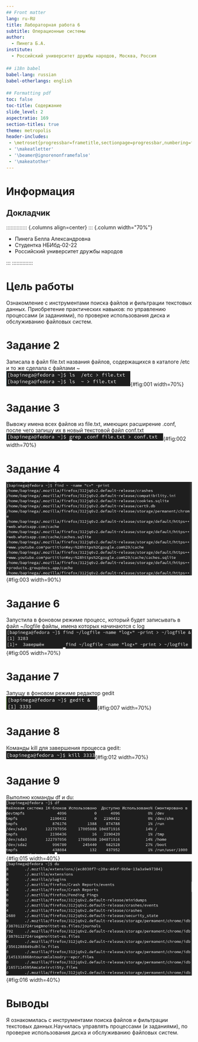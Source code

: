 ```yaml
---
## Front matter
lang: ru-RU
title: Лабораторная работа 6
subtitle: Операционные системы
author:
  - Пинега Б.А.
institute:
  - Российский университет дружбы народов, Москва, Россия

## i18n babel
babel-lang: russian
babel-otherlangs: english

## Formatting pdf
toc: false
toc-title: Содержание
slide_level: 2
aspectratio: 169
section-titles: true
theme: metropolis
header-includes:
 - \metroset{progressbar=frametitle,sectionpage=progressbar,numbering=fraction}
 - '\makeatletter'
 - '\beamer@ignorenonframefalse'
 - '\makeatother'
---
```


# Информация

## Докладчик

:::::::::::::: {.columns align=center}
::: {.column width="70%"}

  * Пинега Белла Александровна
  * Студентка НБИбд-02-22
  * Российский университет дружбы народов

:::
::::::::::::::

# Цель работы

Ознакомление с инструментами поиска файлов и фильтрации текстовых данных.
Приобретение практических навыков: по управлению процессами (и заданиями), по
проверке использования диска и обслуживанию файловых систем.

# Задание 2
Записала в файл file.txt названия файлов, содержащихся в каталоге /etc и то же сделала с файлами ~
![рис.1](image/1.png){#fig:001 width=70%}

# Задание 3
Вывожу имена всех файлов из file.txt, имеющих расширение .conf, после чего
запишу их в новый текстовой файл conf.txt
![рис.2](image/2.png){#fig:002 width=70%}

# Задание 4
![рис.3](image/3.png){#fig:003 width=90%}

# Задание 6
Запустила в фоновом режиме процесс, который будет записывать в файл ~/logfile
файлы, имена которых начинаются с log
![рис.5](image/5.png){#fig:005 width=70%}

# Задание 7
Запущу в фоновом режиме редактор gedit
![рис.7](image/7.png){#fig:007 width=70%}

# Задание 8
Команды kill для завершения процесса gedit:
![рис.11](image/11.png){#fig:012 width=70%}

# Задание 9
Выполню команды df и du:
![рис.15](image/15.png){#fig:015 width=40%}
![рис.16](image/16.png){#fig:016 width=40%}

# Выводы

Я ознакомилась с инструментами поиска файлов и фильтрации текстовых данных.Научилась управлять процессами (и заданиями), по проверке использования диска и обслуживанию файловых систем.

